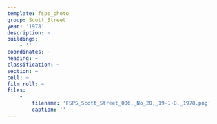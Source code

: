 ```yaml
---
template: fsps_photo
group: Scott_Street
year: '1978'
description: ~
buildings:
    - ''
coordinates: ~
heading: ~
classification: ~
section: ~
cell: ~
film_roll: ~
files:
    -
        filename: 'FSPS_Scott_Street_006,_No_20,_19-1-B,_1978.png'
        caption: ''
---
```

